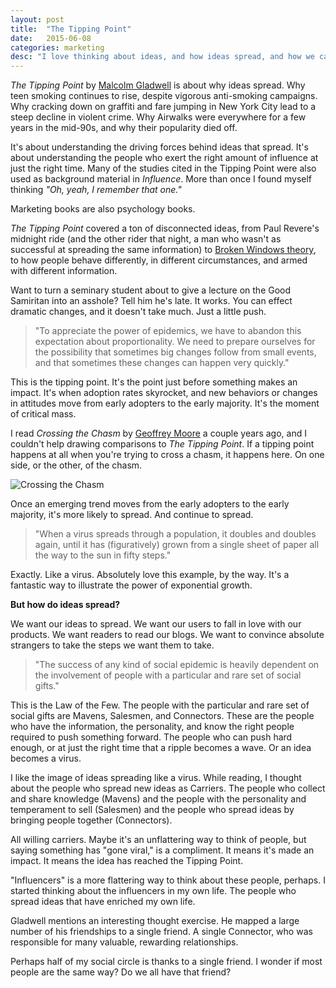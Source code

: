 ```yaml
---
layout: post
title:  "The Tipping Point"
date:   2015-06-08
categories: marketing
desc: "I love thinking about ideas, and how ideas spread, and how we can ensure our own ideas spread."
---
```


*The Tipping Point* by [Malcolm Gladwell](http://gladwell.com/) is about why ideas spread. Why teen smoking continues to rise, despite vigorous anti-smoking campaigns. Why cracking down on graffiti and fare jumping in New York City lead to a steep decline in violent crime. Why Airwalks were everywhere for a few years in the mid-90s, and why their popularity died off.

It's about understanding the driving forces behind ideas that spread. It's about understanding the people who exert the right amount of influence at just the right time. Many of the studies cited in the Tipping Point were also used as background material in *Influence*. More than once I found myself thinking *"Oh, yeah, I remember that one."*

Marketing books are also psychology books.

*The Tipping Point* covered a ton of disconnected ideas, from Paul Revere's midnight ride (and the other rider that night, a man who wasn't as successful at spreading the same information) to [Broken Windows theory](https://en.wikipedia.org/wiki/Broken_windows_theory), to how people behave differently, in different circumstances, and armed with different information.

Want to turn a seminary student about to give a lecture on the Good Samiritan into an asshole? Tell him he's late. It works. You can effect dramatic changes, and it doesn't take much. Just a little push.

<blockquote>"To appreciate the power of epidemics, we have to abandon this expectation about proportionality. We need to prepare ourselves for the possibility that sometimes big changes follow from small events, and that sometimes these changes can happen very quickly."</blockquote>

This is the tipping point. It's the point just before something makes an impact. It's when adoption rates skyrocket, and new behaviors or changes in attitudes move from early adopters to the early majority. It's the moment of critical mass.

I read *Crossing the Chasm* by [Geoffrey Moore](http://www.geoffreyamoore.com/) a couple years ago, and I couldn't help drawing comparisons to *The Tipping Point*. If a tipping point happens at all when you're trying to cross a chasm, it happens here. On one side, or the other, of the chasm.

![Crossing the Chasm](http://tylermoore.website/img/crossing-the-chasm.png "The Tipping Point, and Crossing the Chasm")

Once an emerging trend moves from the early adopters to the early majority, it's more likely to spread. And continue to spread.

<blockquote>"When a virus spreads through a population, it doubles and doubles again, until it has (figuratively) grown from a single sheet of paper all the way to the sun in fifty steps."</blockquote>

Exactly. Like a virus. Absolutely love this example, by the way. It's a fantastic way to illustrate the power of exponential growth.

**But how do ideas spread?**

We want our ideas to spread. We want our users to fall in love with our products. We want readers to read our blogs. We want to convince absolute strangers to take the steps we want them to take.

<blockquote>"The success of any kind of social epidemic is heavily dependent on the involvement of people with a particular and rare set of social gifts."</blockquote>

This is the Law of the Few. The people with the particular and rare set of social gifts are Mavens, Salesmen, and Connectors. These are the people who have the information, the personality, and know the right people required to push something forward. The people who can push hard enough, or at just the right time that a ripple becomes a wave. Or an idea becomes a virus.

I like the image of ideas spreading like a virus. While reading, I thought about the people who spread new ideas as Carriers. The people who collect and share knowledge (Mavens) and the people with the personality and temperament to sell (Salesmen) and the people who spread ideas by bringing people together (Connectors).

All willing carriers. Maybe it's an unflattering way to think of people, but saying something has "gone viral," is a compliment. It means it's made an impact. It means the idea has reached the Tipping Point.

"Influencers" is a more flattering way to think about these people, perhaps. I started thinking about the influencers in my own life. The people who spread ideas that have enriched my own life.

Gladwell mentions an interesting thought exercise. He mapped a large number of his friendships to a single friend. A single Connector, who was responsible for many valuable, rewarding relationships.

Perhaps half of my social circle is thanks to a single friend. I wonder if most people are the same way? Do we all have that friend?